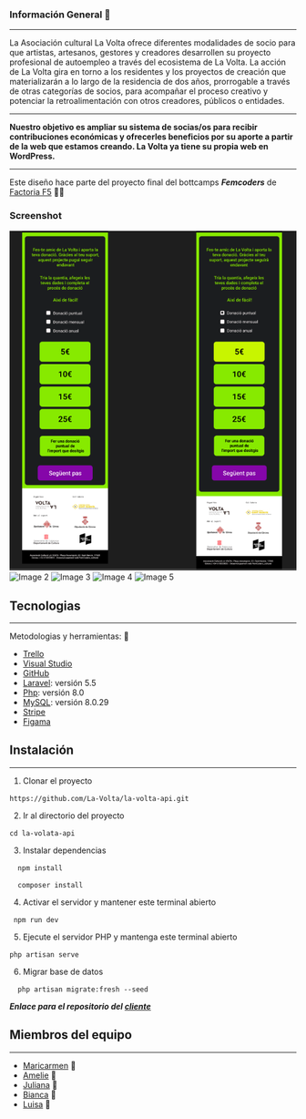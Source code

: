 ### Información General :ledger:
***
La Asociación cultural La Volta ofrece diferentes modalidades de socio para que artistas, artesanos, gestores y creadores desarrollen su proyecto profesional de autoempleo a través del ecosistema de La Volta.
La acción de La Volta gira en torno a los residentes y los proyectos de creación que materializarán a lo largo de la residencia de dos años, prorrogable a través de otras categorías de socios, para acompañar el proceso creativo y potenciar la retroalimentación con otros creadores, públicos o entidades.
***
**Nuestro objetivo es ampliar su sistema de socias/os para recibir contribuciones económicas y ofrecerles beneficios por su aporte a partir de la web que estamos creando. La Volta ya tiene su propia web en WordPress.**
***
Este diseño hace parte del proyecto final del bottcamps ***Femcoders*** de [Factoria F5](https://factoriaf5.org/) :woman_student:

### Screenshot
![Image 1](./public/images/1.png)
![Image 2](/public/images/2.png)
![Image 3](/public/images/3.png)
![Image 4](/public/images/4.png)
![Image 5](/public/images/5.png)
## Tecnologias
***
Metodologias y herramientas: :toolbox:
* [Trello](https://trello.com/b/Ls3plE0O/kanban-la-volta) 
* [Visual Studio](https://code.visualstudio.com/)
* [GitHub](https://github.com/La-Volta/la-volta-client/edit/main/README.md)
* [Laravel](https://laravel.com/): versión 5.5
* [Php](https://www.php.net/manual/es/intro-whatis.php): versión 8.0
* [MySQL](https://www.mysql.com/): versión 8.0.29 
* [Stripe](https://stripe.com/es)
* [Figama](https://www.figma.com/file/uxSfTva6l0hcZhLCf5MgES/La-Volta?node-id=1-15)
## Instalación
***
1. Clonar el proyecto 
```
https://github.com/La-Volta/la-volta-api.git
```
2. Ir al directorio del proyecto
```
cd la-volata-api
```
3. Instalar dependencias
```
  npm install
```
```
  composer install
```
4. Activar el servidor y mantener este terminal abierto
```
 npm run dev
``` 
5. Ejecute el servidor PHP y mantenga este terminal abierto
  ```
  php artisan serve
  ```
6. Migrar base de datos
```
  php artisan migrate:fresh --seed
```

***Enlace para el repositorio del [cliente](https://github.com/La-Volta/la-volta-client)***

## Miembros del equipo
***
* [Maricarmen](https://github.com/marchuovi) :penguin:
* [Amelie](https://github.com/AmelieLT) :hatched_chick:
* [Juliana](https://github.com/JulianaMZa) :flamingo:
* [Bianca](https://github.com/bgiudicid) :parrot:
* [Luisa](https://github.com/LuisaVAZ) :owl:
